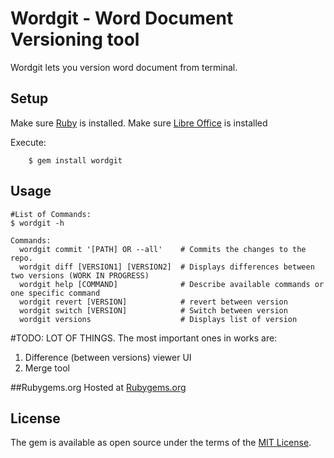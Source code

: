 # Wordgit - Word Document Versioning tool

Wordgit lets you version word document from terminal.


## Setup
Make sure [Ruby](https://www.ruby-lang.org/en/documentation/installation/) is installed.
Make sure [Libre Office](https://www.libreoffice.org/) is installed

Execute:
```
    $ gem install wordgit
```

## Usage

```shell
#List of Commands:
$ wordgit -h  

Commands:
  wordgit commit '[PATH] OR --all'    # Commits the changes to the repo.
  wordgit diff [VERSION1] [VERSION2]  # Displays differences between two versions (WORK IN PROGRESS)
  wordgit help [COMMAND]              # Describe available commands or one specific command
  wordgit revert [VERSION]            # revert between version
  wordgit switch [VERSION]            # Switch between version
  wordgit versions                    # Displays list of version

```

#TODO: LOT OF THINGS. The most important ones in works are:
1. Difference (between versions) viewer UI
2. Merge tool

##Rubygems.org
Hosted at [Rubygems.org](https://rubygems.org/gems/s3_patron)

## License

The gem is available as open source under the terms of the [MIT License](http://opensource.org/licenses/MIT).
